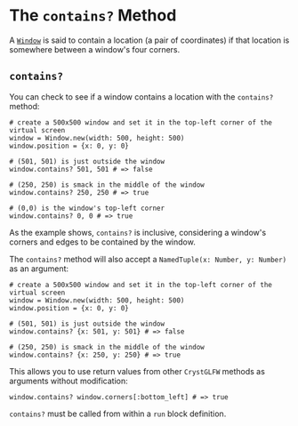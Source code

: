 # The `contains?` Method

A [`Window`](/deep-dive/window.md) is said to contain a location (a pair of coordinates) if that location is somewhere between a window's four corners.

## `contains?`

You can check to see if a window contains a location with the `contains?` method:

```crystal
# create a 500x500 window and set it in the top-left corner of the virtual screen
window = Window.new(width: 500, height: 500)
window.position = {x: 0, y: 0}

# (501, 501) is just outside the window
window.contains? 501, 501 # => false

# (250, 250) is smack in the middle of the window
window.contains? 250, 250 # => true

# (0,0) is the window's top-left corner
window.contains? 0, 0 # => true
```

As the example shows, `contains?` is inclusive, considering a window's corners and edges to be contained by the window.

The `contains?` method will also accept a `NamedTuple(x: Number, y: Number)` as an argument:

```crystal
# create a 500x500 window and set it in the top-left corner of the virtual screen
window = Window.new(width: 500, height: 500)
window.position = {x: 0, y: 0}

# (501, 501) is just outside the window
window.contains? {x: 501, y: 501} # => false

# (250, 250) is smack in the middle of the window
window.contains? {x: 250, y: 250} # => true
```

This allows you to use return values from other `CrystGLFW` methods as arguments without modification:

```crystal
window.contains? window.corners[:bottom_left] # => true
```

`contains?` must be called from within a `run` block definition.

